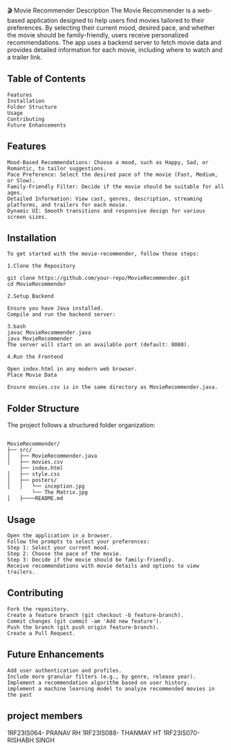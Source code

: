 🎬 Movie Recommender
Description
The Movie Recommender is a web-based application designed to help users find movies tailored to their preferences. By selecting their current mood, desired pace, and whether the movie should be family-friendly, users receive personalized recommendations. The app uses a backend server to fetch movie data and provides detailed information for each movie, including where to watch and a trailer link.


## Table of Contents


```
Features
Installation
Folder Structure
Usage
Contributing  
Future Enhancements
```




## Features

```
Mood-Based Recommendations: Choose a mood, such as Happy, Sad, or Romantic, to tailor suggestions.
Pace Preference: Select the desired pace of the movie (Fast, Medium, or Slow).
Family-Friendly Filter: Decide if the movie should be suitable for all ages.
Detailed Information: View cast, genres, description, streaming platforms, and trailers for each movie.
Dynamic UI: Smooth transitions and responsive design for various screen sizes.
```



## Installation

```
To get started with the movie-recommender, follow these steps:

1.Clone the Repository

git clone https://github.com/your-repo/MovieRecommender.git
cd MovieRecommender

2.Setup Backend

Ensure you have Java installed.
Compile and run the backend server:

3.bash
javac MovieRecommender.java
java MovieRecommender
The server will start on an available port (default: 8080).

4.Run the Frontend

Open index.html in any modern web browser.
Place Movie Data

Ensure movies.csv is in the same directory as MovieRecommender.java.
```



## Folder Structure


The project follows a structured folder organization:
```

MovieRecommender/
├── src/                     
│   ├── MovieRecommender.java    
│   ├── movies.csv              
    ├── index.html                 
│   ├── style.css              
│   ├── posters/                
│   │   └── inception.jpg
        └── The Matrix.jpg
│   ├────README.md
```



## Usage

```
Open the application in a browser.
Follow the prompts to select your preferences:
Step 1: Select your current mood.
Step 2: Choose the pace of the movie.
Step 3: Decide if the movie should be family-friendly.
Receive recommendations with movie details and options to view trailers.
```


## Contributing  
```
Fork the repository.
Create a feature branch (git checkout -b feature-branch).
Commit changes (git commit -am 'Add new feature').
Push the branch (git push origin feature-branch).
Create a Pull Request.

```

## Future Enhancements
```
Add user authentication and profiles.
Include more granular filters (e.g., by genre, release year).
Implement a recommendation algorithm based on user history.
implement a machine learning model to analyze recommended movies in the past
```


## project members
1RF23IS064- PRANAV RH
1RF23IS088- THANMAY HT
1RF23IS070-RISHABH SINGH

